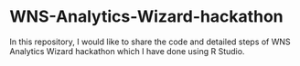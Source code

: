 # WNS-Analytics-Wizard-hackathon
In this repository, I would like to share the code and detailed steps of WNS Analytics Wizard hackathon which I have done using R Studio.
